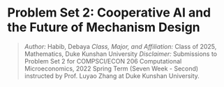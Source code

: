 # Problem Set 2: Cooperative AI and the Future of Mechanism Design

> *Author:* Habib, Debaya
> *Class, Major, and Affiliation:* Class of 2025, Mathematics, Duke Kunshan University
> *Disclaimer:* Submissions to Problem Set 2 for COMPSCI/ECON 206 Computational Microeconomics, 2022 Spring Term (Seven Week - Second) instructed by Prof. Luyao Zhang at Duke Kunshan University.

